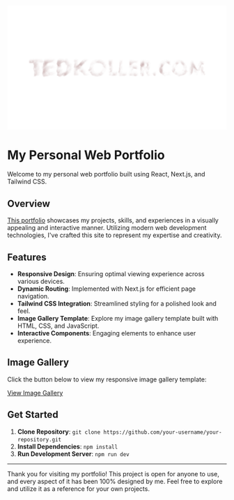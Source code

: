 [![tedkoller.com banner image](/public/images/cloudsBannerText.png)](https://tedkoller.com/)

# My Personal Web Portfolio

Welcome to my personal web portfolio built using React, Next.js, and Tailwind CSS.

## Overview

[This portfolio](https://tedkoller.com/) showcases my projects, skills, and experiences in a visually appealing and interactive manner. Utilizing modern web development technologies, I've crafted this site to represent my expertise and creativity.

## Features

- **Responsive Design**: Ensuring optimal viewing experience across various devices.
- **Dynamic Routing**: Implemented with Next.js for efficient page navigation.
- **Tailwind CSS Integration**: Streamlined styling for a polished look and feel.
- **Image Gallery Template**: Explore my image gallery template built with HTML, CSS, and JavaScript.
- **Interactive Components**: Engaging elements to enhance user experience.

## Image Gallery

Click the button below to view my responsive image gallery template:

[View Image Gallery](path/to/your/image/gallery)

## Get Started

1. **Clone Repository**: `git clone https://github.com/your-username/your-repository.git`
2. **Install Dependencies**: `npm install`
3. **Run Development Server**: `npm run dev`

---

Thank you for visiting my portfolio! This project is open for anyone to use, and every aspect of it has been 100% designed by me. Feel free to explore and utilize it as a reference for your own projects.
